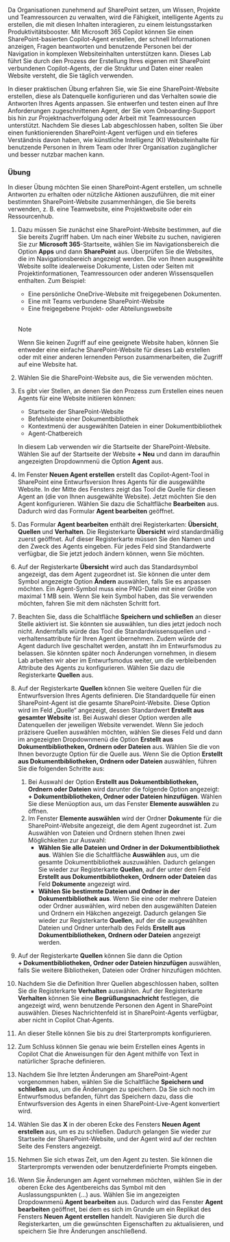 Da Organisationen zunehmend auf SharePoint setzen, um Wissen, Projekte und Teamressourcen zu verwalten, wird die Fähigkeit, intelligente Agents zu erstellen, die mit diesen Inhalten interagieren, zu einem leistungsstarken Produktivitätsbooster. Mit Microsoft 365 Copilot können Sie einen SharePoint-basierten Copilot-Agent erstellen, der schnell Informationen anzeigen, Fragen beantworten und benutzende Personen bei der Navigation in komplexen Websiteinhalten unterstützen kann. Dieses Lab führt Sie durch den Prozess der Erstellung Ihres eigenen mit SharePoint verbundenen Copilot-Agents, der die Struktur und Daten einer realen Website versteht, die Sie täglich verwenden.

In dieser praktischen Übung erfahren Sie, wie Sie eine SharePoint-Website erstellen, diese als Datenquelle konfigurieren und das Verhalten sowie die Antworten Ihres Agents anpassen. Sie entwerfen und testen einen auf Ihre Anforderungen zugeschnittenen Agent, der Sie vom Onboarding-Support bis hin zur Projektnachverfolgung oder Arbeit mit Teamressourcen unterstützt. Nachdem Sie dieses Lab abgeschlossen haben, sollten Sie über einen funktionierenden SharePoint-Agent verfügen und ein tieferes Verständnis davon haben, wie künstliche Intelligenz (KI) Websiteinhalte für benutzende Personen in Ihrem Team oder Ihrer Organisation zugänglicher und besser nutzbar machen kann.

### Übung

In dieser Übung möchten Sie einen SharePoint-Agent erstellen, um schnelle Antworten zu erhalten oder nützliche Aktionen auszuführen, die mit einer bestimmten SharePoint-Website zusammenhängen, die Sie bereits verwenden, z. B. eine Teamwebsite, eine Projektwebsite oder ein Ressourcenhub.

1. Dazu müssen Sie zunächst eine SharePoint-Website bestimmen, auf die Sie bereits Zugriff haben. Um nach einer Website zu suchen, navigieren Sie zur **Microsoft 365**-Startseite, wählen Sie im Navigationsbereich die Option **Apps** und dann **SharePoint** aus. Überprüfen Sie die Websites, die im Navigationsbereich angezeigt werden. Die von Ihnen ausgewählte Website sollte idealerweise Dokumente, Listen oder Seiten mit Projektinformationen, Teamressourcen oder anderen Wissensquellen enthalten. Zum Beispiel:
   - Eine persönliche OneDrive-Website mit freigegebenen Dokumenten.
   - Eine mit Teams verbundene SharePoint-Website
   - Eine freigegebene Projekt- oder Abteilungswebsite<br><br>

    > [!NOTE]
    > Wenn Sie keinen Zugriff auf eine geeignete Website haben, können Sie entweder eine einfache SharePoint-Website für dieses Lab erstellen oder mit einer anderen lernenden Person zusammenarbeiten, die Zugriff auf eine Website hat.

1. Wählen Sie die SharePoint-Website aus, die Sie verwenden möchten. 
1. Es gibt vier Stellen, an denen Sie den Prozess zum Erstellen eines neuen Agents für eine Website initiieren können:
     - Startseite der SharePoint-Website
     - Befehlsleiste einer Dokumentbibliothek
     - Kontextmenü der ausgewählten Dateien in einer Dokumentbibliothek
     - Agent-Chatbereich

    In diesem Lab verwenden wir die Startseite der SharePoint-Website. Wählen Sie auf der Startseite der Website **+ Neu** und dann im daraufhin angezeigten Dropdownmenü die Option **Agent** aus.

1. Im Fenster **Neuen Agent erstellen** erstellt das Copilot-Agent-Tool in SharePoint eine Entwurfsversion Ihres Agents für die ausgewählte Website. In der Mitte des Fensters zeigt das Tool die Quelle für diesen Agent an (die von Ihnen ausgewählte Website). Jetzt möchten Sie den Agent konfigurieren. Wählen Sie dazu die Schaltfläche **Bearbeiten** aus. Dadurch wird das Formular **Agent bearbeiten** geöffnet. 
1. Das Formular **Agent bearbeiten** enthält drei Registerkarten: **Übersicht**, **Quellen** und **Verhalten**. Die Registerkarte **Übersicht** wird standardmäßig zuerst geöffnet. Auf dieser Registerkarte müssen Sie den Namen und den Zweck des Agents eingeben. Für jedes Feld sind Standardwerte verfügbar, die Sie jetzt jedoch ändern können, wenn Sie möchten. 
1. Auf der Registerkarte **Übersicht** wird auch das Standardsymbol angezeigt, das dem Agent zugeordnet ist. Sie können die unter dem Symbol angezeigte Option **Ändern** auswählen, falls Sie es anpassen möchten. Ein Agent-Symbol muss eine PNG-Datei mit einer Größe von maximal 1 MB sein. Wenn Sie kein Symbol haben, das Sie verwenden möchten, fahren Sie mit dem nächsten Schritt fort.
1. Beachten Sie, dass die Schaltfläche **Speichern und schließen** an dieser Stelle aktiviert ist. Sie könnten sie auswählen, tun dies jetzt jedoch noch nicht. Andernfalls würde das Tool die Standardwissensquellen und -verhaltensattribute für Ihren Agent übernehmen. Zudem würde der Agent dadurch live geschaltet werden, anstatt ihn im Entwurfsmodus zu belassen. Sie könnten später noch Änderungen vornehmen, in diesem Lab arbeiten wir aber im Entwurfsmodus weiter, um die verbleibenden Attribute des Agents zu konfigurieren. Wählen Sie dazu die Registerkarte **Quellen** aus.
1. Auf der Registerkarte **Quellen** können Sie weitere Quellen für die Entwurfsversion Ihres Agents definieren. Die Standardquelle für einen SharePoint-Agent ist die gesamte SharePoint-Website. Diese Option wird im Feld „Quelle“ angezeigt, dessen Standardwert **Erstellt aus gesamter Website** ist. Bei Auswahl dieser Option werden alle Datenquellen der jeweiligen Website verwendet. Wenn Sie jedoch präzisere Quellen auswählen möchten, wählen Sie dieses Feld und dann im angezeigten Dropdownmenü die Option **Erstellt aus Dokumentbibliotheken, Ordnern oder Dateien** aus. Wählen Sie die von Ihnen bevorzugte Option für die Quelle aus. Wenn Sie die Option **Erstellt aus Dokumentbibliotheken, Ordnern oder Dateien** auswählen, führen Sie die folgenden Schritte aus:
   1. Bei Auswahl der Option **Erstellt aus Dokumentbibliotheken, Ordnern oder Dateien** wird darunter die folgende Option angezeigt: **+ Dokumentbibliotheken, Ordner oder Dateien hinzufügen**. Wählen Sie diese Menüoption aus, um das Fenster **Elemente auswählen** zu öffnen.
   1. Im Fenster **Elemente auswählen** wird der Ordner **Dokumente** für die SharePoint-Website angezeigt, die dem Agent zugeordnet ist. Zum Auswählen von Dateien und Ordnern stehen Ihnen zwei Möglichkeiten zur Auswahl:
      - **Wählen Sie alle Dateien und Ordner in der Dokumentbibliothek aus**. Wählen Sie die Schaltfläche **Auswählen** aus, um die gesamte Dokumentbibliothek auszuwählen. Dadurch gelangen Sie wieder zur Registerkarte **Quellen**, auf der unter dem Feld **Erstellt aus Dokumentbibliotheken, Ordnern oder Dateien** das Feld **Dokumente** angezeigt wird.
      - **Wählen Sie bestimmte Dateien und Ordner in der Dokumentbibliothek aus**. Wenn Sie eine oder mehrere Dateien oder Ordner auswählen, wird neben den ausgewählten Dateien und Ordnern ein Häkchen angezeigt. Dadurch gelangen Sie wieder zur Registerkarte **Quellen**, auf der die ausgewählten Dateien und Ordner unterhalb des Felds **Erstellt aus Dokumentbibliotheken, Ordnern oder Dateien** angezeigt werden.
1. Auf der Registerkarte **Quellen** können Sie dann die Option **+ Dokumentbibliotheken, Ordner oder Dateien hinzufügen** auswählen, falls Sie weitere Bibliotheken, Dateien oder Ordner hinzufügen möchten.
1. Nachdem Sie die Definition Ihrer Quellen abgeschlossen haben, sollten Sie die Registerkarte **Verhalten** auswählen. Auf der Registerkarte **Verhalten** können Sie eine **Begrüßungsnachricht** festlegen, die angezeigt wird, wenn benutzende Personen den Agent in SharePoint auswählen. Dieses Nachrichtenfeld ist in SharePoint-Agents verfügbar, aber nicht in Copilot Chat-Agents. 
1. An dieser Stelle können Sie bis zu drei Starterprompts konfigurieren.
1. Zum Schluss können Sie genau wie beim Erstellen eines Agents in Copilot Chat die Anweisungen für den Agent mithilfe von Text in natürlicher Sprache definieren.
1. Nachdem Sie Ihre letzten Änderungen am SharePoint-Agent vorgenommen haben, wählen Sie die Schaltfläche **Speichern und schließen** aus, um die Änderungen zu speichern. Da Sie sich noch im Entwurfsmodus befanden, führt das Speichern dazu, dass die Entwurfsversion des Agents in einen SharePoint-Live-Agent konvertiert wird.
1. Wählen Sie das **X** in der oberen Ecke des Fensters **Neuen Agent erstellen** aus, um es zu schließen. Dadurch gelangen Sie wieder zur Startseite der SharePoint-Website, und der Agent wird auf der rechten Seite des Fensters angezeigt. 
1. Nehmen Sie sich etwas Zeit, um den Agent zu testen. Sie können die Starterprompts verwenden oder benutzerdefinierte Prompts eingeben.
1. Wenn Sie Änderungen am Agent vornehmen möchten, wählen Sie in der oberen Ecke des Agentbereichs das Symbol mit den Auslassungspunkten (...) aus. Wählen Sie im angezeigten Dropdownmenü **Agent bearbeiten** aus. Dadurch wird das Fenster **Agent bearbeiten** geöffnet, bei dem es sich im Grunde um ein Replikat des Fensters **Neuen Agent erstellen** handelt. Navigieren Sie durch die Registerkarten, um die gewünschten Eigenschaften zu aktualisieren, und speichern Sie Ihre Änderungen anschließend. 
